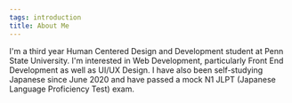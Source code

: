 ```yaml
---
tags: introduction
title: About Me
---
```


I'm a third year Human Centered Design and Development student at Penn State University. I'm interested in Web Development, particularly Front End Development as well as UI/UX Design. I have also been self-studying Japanese since June 2020 and have passed a mock N1 JLPT (Japanese Language Proficiency Test) exam.